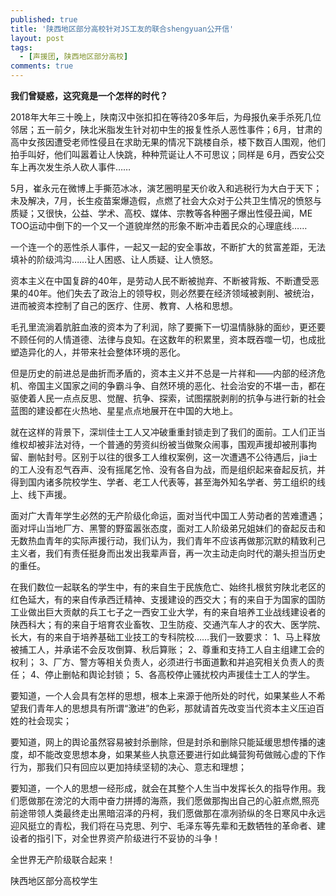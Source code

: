 ```yaml
---
published: true
title: '陕西地区部分高校针对JS工友的联合shengyuan公开信'
layout: post
tags:
  - [声援团, 陕西地区部分高校]
comments: true
---
```

**我们曾疑惑，这究竟是一个怎样的时代？**

2018年大年三十晚上，陕南汉中张扣扣在等待20多年后，为母报仇亲手杀死几位邻居；五一前夕，陕北米脂发生针对初中生的报复性杀人恶性事件；6月，甘肃的高中女孩因遭受老师性侵且在求助无果的情况下跳楼自杀，楼下数百人围观，他们拍手叫好，他们叫嚣着让人快跳，种种荒诞让人不可思议；同样是
6月，西安公交车上再次发生杀人砍人事件……

5月，崔永元在微博上手撕范冰冰，演艺圈明星天价收入和逃税行为大白于天下；未及解决，7月，长生疫苗案爆造假，点燃了社会大众对于公共卫生情况的愤怒与质疑；又很快，公益、学术、高校、媒体、宗教等各种圈子爆出性侵丑闻，ME TOO运动中倒下的一个又一个道貌岸然的形象不断冲击着民众的心理底线……

一个连一个的恶性杀人事件，一起又一起的安全事故，不断扩大的贫富差距，无法填补的阶级鸿沟……让人困惑、让人质疑、让人愤怒。

资本主义在中国复辟的40年，是劳动人民不断被抛弃、不断被背叛、不断遭受恶果的40年。他们失去了政治上的领导权，则必然要在经济领域被剥削、被统治，进而被资本控制了自己的医疗、住房、教育、人格和思想。

毛孔里流淌着肮脏血液的资本为了利润，除了要撕下一切温情脉脉的面纱，更还要不顾任何的人情道德、法律与良知。在这数年的积累里，资本既吞噬一切，也成批塑造异化的人，并带来社会整体环境的恶化。

但是历史的前进总是曲折而矛盾的，资本主义并不总是一片祥和——内部的经济危机、帝国主义国家之间的争霸斗争、自然环境的恶化、社会治安的不堪一击，都在驱使着人民一点点反思、觉醒、抗争、探索，试图摆脱剥削的抗争与进行新的社会蓝图的建设都在火热地、星星点点地展开在中国的大地上。

就在这样的背景下，深圳佳士工人又冲破重重封锁走到了我们的面前。工人们正当维权却被非法对待，一个普通的劳资纠纷被当做聚众闹事，围观声援却被刑事拘留、删帖封号。区别于以往的很多工人维权案例，这一次遭遇不公待遇后，jia士的工人没有忍气吞声、没有摇尾乞怜、没有各自为战，而是组织起来奋起反抗，并得到国内诸多院校学生、学者、老工人代表等，甚至海外知名学者、劳工组织的线上、线下声援。

面对广大青年学生必然的无产阶级化命运，面对当代中国工人劳动者的苦难遭遇；面对坪山当地厂方、黑警的野蛮嚣张态度，面对工人阶级弟兄姐妹们的奋起反击和无数热血青年的实际声援行动，我们认为，我们青年不应该再做那沉默的精致利己主义者，我们有责任挺身而出发出我辈声音，再一次主动走向时代的潮头担当历史的重任。

在我们数位一起联名的学生中，有的来自生于民族危亡、始终扎根贫穷陕北老区的红色延大，有的来自传承西迁精神、支援建设的西交大；有的来自于为国家的国防工业做出巨大贡献的兵工七子之一西安工业大学，有的来自培养工业战线建设者的陕西科大；有的来自于培育农业畜牧、卫生防疫、交通汽车人才的农大、医学院、长大，有的来自于培养基础工业技工的专科院校……我们一致要求：
1、马上释放被捕工人，并承诺不会反攻倒算、秋后算账；
2、尊重和支持工人自主组建工会的权利；
3、厂方、警方等相关负责人，必须进行书面道歉和并追究相关负责人的责任；
4、停止删帖和舆论封锁；
5、各高校停止骚扰校内声援佳士工人的学生。

要知道，一个人会具有怎样的思想，根本上来源于他所处的时代，如果某些人不希望我们青年人的思想具有所谓“激进”的色彩，那就请首先改变当代资本主义压迫百姓的社会现实；

要知道，网上的舆论虽然容易被封杀删除，但是封杀和删除只能延缓思想传播的速度，却不能改变思想本身，如果某些人执意还要进行如此蝇营狗苟做贼心虚的下作行为，那我们只有回应以更加持续坚韧的决心、意志和理想；

要知道，一个人的思想一经形成，就会在其整个人生当中发挥长久的指导作用。我们愿做那在滂沱的大雨中奋力拼搏的海燕，我们愿做那掏出自己的心脏点燃,照亮前途带领人类最终走出黑暗沼泽的丹柯，我们愿做那在凛冽骄纵的冬日寒风中永远迎风挺立的青松，我们将在马克思、列宁、毛泽东等先辈和无数牺牲的革命者、建设者的指引下，对全世界资产阶级进行不妥协的斗争！

全世界无产阶级联合起来！

陕西地区部分高校学生
